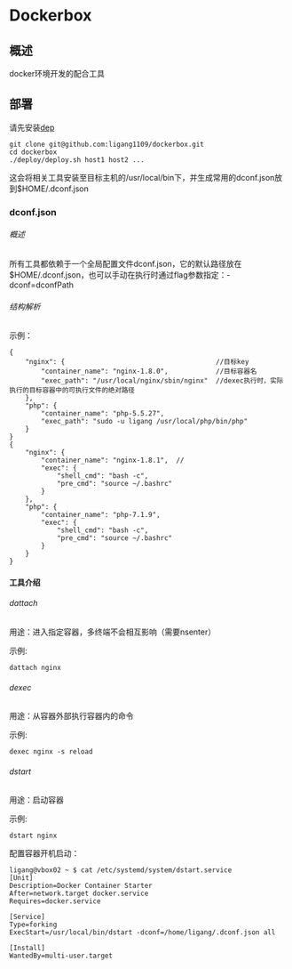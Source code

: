 # Dockerbox

## 概述

docker环境开发的配合工具

## 部署

请先安装[dep](https://golang.github.io/dep/)

```
git clone git@github.com:ligang1109/dockerbox.git
cd dockerbox
./deploy/deploy.sh host1 host2 ...
```

这会将相关工具安装至目标主机的/usr/local/bin下，并生成常用的dconf.json放到$HOME/.dconf.json

### dconf.json

###### 概述

所有工具都依赖于一个全局配置文件dconf.json，它的默认路径放在$HOME/.dconf.json，也可以手动在执行时通过flag参数指定：-dconf=dconfPath

###### 结构解析

示例：
```
{
    "nginx": {                                      //目标key
        "container_name": "nginx-1.8.0",            //目标容器名
        "exec_path": "/usr/local/nginx/sbin/nginx"  //dexec执行时，实际执行的目标容器中的可执行文件的绝对路径
    },
    "php": {
        "container_name": "php-5.5.27",
        "exec_path": "sudo -u ligang /usr/local/php/bin/php"
    }
}
{
    "nginx": {
        "container_name": "nginx-1.8.1",  //
        "exec": {
            "shell_cmd": "bash -c",
            "pre_cmd": "source ~/.bashrc"
        }
    },
    "php": {
        "container_name": "php-7.1.9",
        "exec": {
            "shell_cmd": "bash -c",
            "pre_cmd": "source ~/.bashrc"
        }
    }
}
```


#### 工具介绍

###### dattach

用途：进入指定容器，多终端不会相互影响（需要nsenter）

示例:
```
dattach nginx
```

###### dexec

用途：从容器外部执行容器内的命令

示例:
```
dexec nginx -s reload
```

###### dstart

用途：启动容器

示例:
```
dstart nginx
```

配置容器开机启动：
```
ligang@vbox02 ~ $ cat /etc/systemd/system/dstart.service 
[Unit]
Description=Docker Container Starter
After=network.target docker.service
Requires=docker.service

[Service]
Type=forking
ExecStart=/usr/local/bin/dstart -dconf=/home/ligang/.dconf.json all

[Install]
WantedBy=multi-user.target
```
